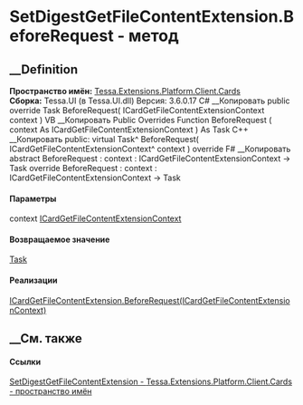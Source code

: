# SetDigestGetFileContentExtension.BeforeRequest - метод
##  __Definition
 **Пространство имён:**
[Tessa.Extensions.Platform.Client.Cards](N_Tessa_Extensions_Platform_Client_Cards.htm)  
 **Сборка:** Tessa.UI (в Tessa.UI.dll) Версия: 3.6.0.17
C# __Копировать
     public override Task BeforeRequest(
    	ICardGetFileContentExtensionContext context
    )
VB __Копировать
     Public Overrides Function BeforeRequest ( 
    	context As ICardGetFileContentExtensionContext
    ) As Task
C++ __Копировать
     public:
    virtual Task^ BeforeRequest(
    	ICardGetFileContentExtensionContext^ context
    ) override
F# __Копировать
     abstract BeforeRequest : 
            context : ICardGetFileContentExtensionContext -> Task 
    override BeforeRequest : 
            context : ICardGetFileContentExtensionContext -> Task 
#### Параметры
context
[ICardGetFileContentExtensionContext](T_Tessa_Cards_Extensions_ICardGetFileContentExtensionContext.htm)
#### Возвращаемое значение
[Task](https://learn.microsoft.com/dotnet/api/system.threading.tasks.task)
#### Реализации
[ICardGetFileContentExtension.BeforeRequest(ICardGetFileContentExtensionContext)](M_Tessa_Cards_Extensions_ICardGetFileContentExtension_BeforeRequest.htm)  
##  __См. также
#### Ссылки
[SetDigestGetFileContentExtension -
](T_Tessa_Extensions_Platform_Client_Cards_SetDigestGetFileContentExtension.htm)
[Tessa.Extensions.Platform.Client.Cards - пространство
имён](N_Tessa_Extensions_Platform_Client_Cards.htm)
